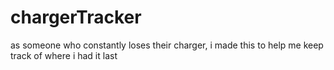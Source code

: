 # chargerTracker
as someone who constantly loses their charger, i made this to help me keep track of where i had it last
